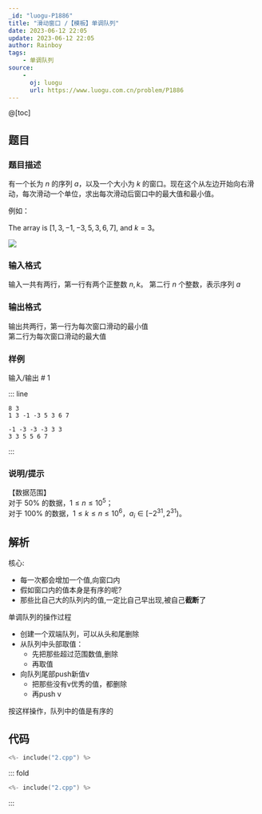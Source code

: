 ```yaml
---
_id: "luogu-P1886"
title: "滑动窗口 /【模板】单调队列"
date: 2023-06-12 22:05
update: 2023-06-12 22:05
author: Rainboy
tags:
    - 单调队列
source: 
    - 
      oj: luogu
      url: https://www.luogu.com.cn/problem/P1886
---
```


@[toc]

## 题目


### 题目描述

有一个长为 $n$ 的序列 $a$，以及一个大小为 $k$ 的窗口。现在这个从左边开始向右滑动，每次滑动一个单位，求出每次滑动后窗口中的最大值和最小值。

例如：

The array is $[1,3,-1,-3,5,3,6,7]$, and $k = 3$。

![](https://cdn.luogu.com.cn/upload/pic/688.png)




### 输入格式
输入一共有两行，第一行有两个正整数 $n,k$。
第二行 $n$ 个整数，表示序列 $a$




### 输出格式

输出共两行，第一行为每次窗口滑动的最小值   
第二行为每次窗口滑动的最大值 




### 样例



输入/输出 # 1

::: line
```
8 3
1 3 -1 -3 5 3 6 7
```

```
-1 -3 -3 -3 3 3
3 3 5 5 6 7
```
:::





### 说明/提示
【数据范围】    
对于 $50\%$ 的数据，$1 \le n \le 10^5$；  
对于 $100\%$ 的数据，$1\le k \le n \le 10^6$，$a_i \in [-2^{31},2^{31})$。



## 解析

核心:

- 每一次都会增加一个值,向窗口内
- 假如窗口内的值本身是有序的呢?
- 那些比自己大的队列内的值,一定比自己早出现,被自己**截断**了


单调队列的操作过程

- 创建一个双端队列，可以从头和尾删除
- 从队列中头部取值：
    - 先把那些超过范围数值,删除
    - 再取值
- 向队列尾部push新值v
    - 把那些没有v优秀的值，都删除
    - 再push v

按这样操作，队列中的值是有序的

## 代码

```c
<%- include("2.cpp") %>
```

::: fold
```c
<%- include("2.cpp") %>
```
:::
